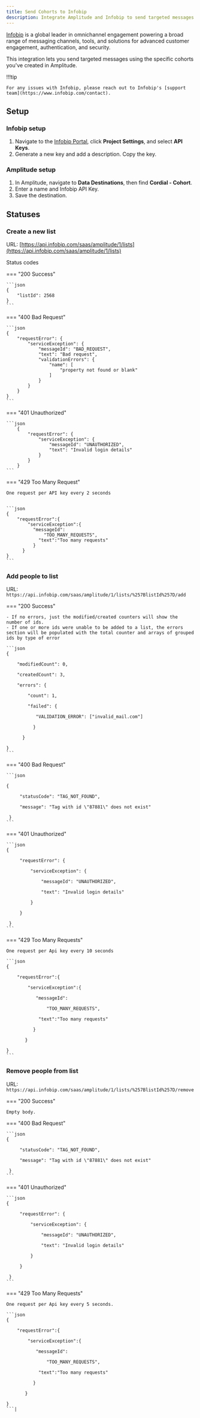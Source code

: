 ```yaml
---
title: Send Cohorts to Infobip
description: Integrate Amplitude and Infobip to send targeted messages to Amplitude cohorts.
---
```


[Infobip](https://www.linkedin.com/company/infobip/) is a global leader in omnichannel engagement powering a broad range of messaging channels, tools, and solutions for advanced customer engagement, authentication, and security.

This integration lets you send targeted messages using the specific cohorts you've created in Amplitude.

!!!tip

    For any issues with Infobip, please reach out to Infobip's [support team](https://www.infobip.com/contact).

## Setup

### Infobip setup

1. Navigate to the [Infobip Portal](https://portal.infobip.com/login/?callback=https%3A%2F%2Fportal.infobip.com%2F%3F), click **Project Settings**, and select **API Keys**.
2. Generate a new key and add a description. Copy the key.

### Amplitude setup

1. In Amplitude, navigate to **Data Destinations**, then find **Cordial - Cohort**.
2. Enter a name and Infobip API Key.
3. Save the destination.

## Statuses

### Create a new list

URL: [https://api.infobip.com/saas/amplitude/1/lists](https://api.infobip.com/saas/amplitude/1/lists)

Status codes

=== "200 Success"

    ```json
    {
        "listId": 2568
    }
    ```
=== "400 Bad Request"

    ```json
    {
        "requestError": {
            "serviceException": {
                "messageId": "BAD_REQUEST",
                "text": "Bad request",
                "validationErrors": {
                    "name": [
                        "property not found or blank"
                    ]
                }
            }
        }
    }
    ```
=== "401 Unauthorized"

    ```json
        {
            "requestError": {
                "serviceException": {
                    "messageId": "UNAUTHORIZED",
                    "text": "Invalid login details"
                }
            }
        }
    ```
=== "429 Too Many Request"

    One request per API key every 2 seconds


    ```json
    {
        "requestError":{
            "serviceException":{
              "messageId":
                  "TOO_MANY_REQUESTS",
                "text":"Too many requests"
              }
          }
    }
    ```

### Add people to list

URL: `https://api.infobip.com/saas/amplitude/1/lists/%257BlistId%257D/add`

=== "200 Success"

    - If no errors, just the modified/created counters will show the number of ids.
    - If one or more ids were unable to be added to a list, the errors section will be populated with the total counter and arrays of grouped ids by type of error

    ```json
    {

        "modifiedCount": 0,

        "createdCount": 3,

        "errors": {

            "count": 1,

            "failed": {

               "VALIDATION_ERROR": ["invalid_mail.com"]

              }

          }   

    } 
    ```
=== "400 Bad Request"

    ```json

    {

         "statusCode": "TAG_NOT_FOUND",

         "message": "Tag with id \"87881\" does not exist"

     }
    ```

=== "401 Unauthorized"

    ```json
    {

         "requestError": {

             "serviceException": {

                 "messageId": "UNAUTHORIZED",

                 "text": "Invalid login details"

             }

         }

     }
    ```

=== "429 Too Many Requests"

    One request per Api key every 10 seconds

    ```json
    {

        "requestError":{

            "serviceException":{

               "messageId":

                   "TOO_MANY_REQUESTS",

                "text":"Too many requests"

              }

           }

    }
    ```
 
### Remove people from list

URL: `https://api.infobip.com/saas/amplitude/1/lists/%257BlistId%257D/remove`

=== "200 Success"

    Empty body. 

=== "400 Bad Request"

    ```json
    {

         "statusCode": "TAG_NOT_FOUND",

         "message": "Tag with id \"87881\" does not exist"

     }
    ```

=== "401 Unauthorized"

    ```json
    {

         "requestError": {

             "serviceException": {

                 "messageId": "UNAUTHORIZED",

                 "text": "Invalid login details"

             }

         }

     }
    ```

=== "429 Too Many Requests"

    One request per Api key every 5 seconds.

    ```json
    {

        "requestError":{

            "serviceException":{

               "messageId":

                   "TOO_MANY_REQUESTS",

                "text":"Too many requests"

              }

           }

    }
    ```|
